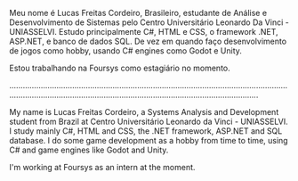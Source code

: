 Meu nome é Lucas Freitas Cordeiro, Brasileiro, estudante de Análise e Desenvolvimento de Sistemas pelo Centro Universitário Leonardo Da Vinci - UNIASSELVI.
Estudo principalmente C#, HTML e CSS, o framework .NET, ASP.NET, e banco de dados SQL. De vez em quando faço desenvolvimento de jogos como hobby, usando C# engines como Godot e Unity.

Estou trabalhando na Foursys como estagiário no momento.

...........................................................................................................................................................................................................................................

My name is Lucas Freitas Cordeiro, a Systems Analysis and Development student from Brazil at Centro Universitário Leonardo da Vinci - UNIASSELVI.
I study mainly C#, HTML and CSS, the .NET framework, ASP.NET and SQL database. I do some game development as a hobby from time to time, using C# and game engines like Godot and Unity.

I'm working at Foursys as an intern at the moment.
